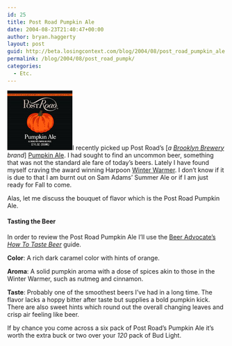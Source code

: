 ```yaml
---
id: 25
title: Post Road Pumpkin Ale
date: 2004-08-23T21:40:47+00:00
author: bryan.haggerty
layout: post
guid: http://beta.losingcontext.com/blog/2004/08/post_road_pumpkin_ale.php
permalink: /blog/2004/08/post_road_pumpk/
categories:
  - Etc.
---
```

[<img src="/blog/wp-content/uploads/legacy/post-road-pumpkin-ale.jpg" alt="Post Road Pumpkin Ale" class="image-right" border="0" height="137" width="150" />](http://www.brooklynbrewery.com/beers.asp?OID=18 "Learn more about Post Road's Pumpkin Ale.")I recently picked up Post Road&#8217;s [_a [Brooklyn Brewery](http://www.brooklynbrewery.com/ "The Brooklyn Brewery web site") brand_] [Pumpkin Ale](http://www.brooklynbrewery.com/beers.asp?OID=18 "Learn more about Post Road's Pumpkin Ale."). I had sought to find an uncommon beer, something that was not the standard ale fare of today&#8217;s beers. Lately I have found myself craving the award winning Harpoon [Winter Warmer](http://www.harpoonbrewery.com/beers/harpoon/winterwarmer.htm "Learn more about Harpoon's Winter Warmer"). I don&#8217;t know if it is due to that I am burnt out on Sam Adams&#8217; Summer Ale or if I am just ready for Fall to come.

Alas, let me discuss the bouquet of flavor which is the Post Road Pumpkin Ale.

#### Tasting the Beer

In order to review the Post Road Pumpkin Ale I&#8217;ll use the [Beer Advocate&#8217;s](http://www.beeradvocate.com "Learn more about Beer") _[How To Taste Beer](http://www.beeradvocate.com/beer/101/taste.php "Learn for yourself what the proper way to taste beer is")_ guide.

**Color**: A rich dark caramel color with hints of orange.

**Aroma**: A solid pumpkin aroma with a dose of spices akin to those in the Winter Warmer, such as nutmeg and cinnamon.

**Taste**: Probably one of the smoothest beers I&#8217;ve had in a long time. The flavor lacks a hoppy bitter after taste but supplies a bold pumpkin kick. There are also sweet hints which round out the overall changing leaves and crisp air feeling like beer.

If by chance you come across a six pack of Post Road&#8217;s Pumpkin Ale it&#8217;s worth the extra buck or two over your _120_ pack of Bud Light.